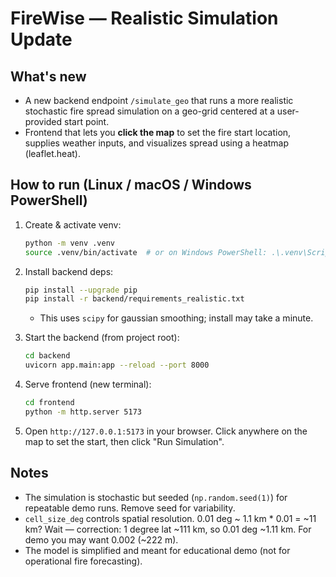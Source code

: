 # FireWise — Realistic Simulation Update

## What's new
- A new backend endpoint `/simulate_geo` that runs a more realistic stochastic fire spread simulation on a geo-grid centered at a user-provided start point.
- Frontend that lets you **click the map** to set the fire start location, supplies weather inputs, and visualizes spread using a heatmap (leaflet.heat).

## How to run (Linux / macOS / Windows PowerShell)
1. Create & activate venv:
   ```bash
   python -m venv .venv
   source .venv/bin/activate  # or on Windows PowerShell: .\.venv\Scripts\Activate.ps1
   ```
2. Install backend deps:
   ```bash
   pip install --upgrade pip
   pip install -r backend/requirements_realistic.txt
   ```
   - This uses `scipy` for gaussian smoothing; install may take a minute.

3. Start the backend (from project root):
   ```bash
   cd backend
   uvicorn app.main:app --reload --port 8000
   ```

4. Serve frontend (new terminal):
   ```bash
   cd frontend
   python -m http.server 5173
   ```

5. Open `http://127.0.0.1:5173` in your browser. Click anywhere on the map to set the start, then click "Run Simulation".

## Notes
- The simulation is stochastic but seeded (`np.random.seed(1)`) for repeatable demo runs. Remove seed for variability.
- `cell_size_deg` controls spatial resolution. 0.01 deg ~ 1.1 km * 0.01 = ~11 km? Wait — correction: 1 degree lat ~111 km, so 0.01 deg ~1.11 km. For demo you may want 0.002 (~222 m).
- The model is simplified and meant for educational demo (not for operational fire forecasting).
